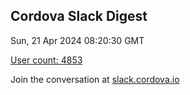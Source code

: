 ## Cordova Slack Digest
Sun, 21 Apr 2024 08:20:30 GMT

[User count: 4853](https://cordova.slack.com/)


Join the conversation at [slack.cordova.io](http://slack.cordova.io/)
